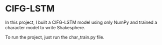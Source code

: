 # CIFG-LSTM


In this project, I built a CIFG-LSTM model using only NumPy and trained a character model to write Shakesphere. 

To run the project, just run the char_train.py file. 
